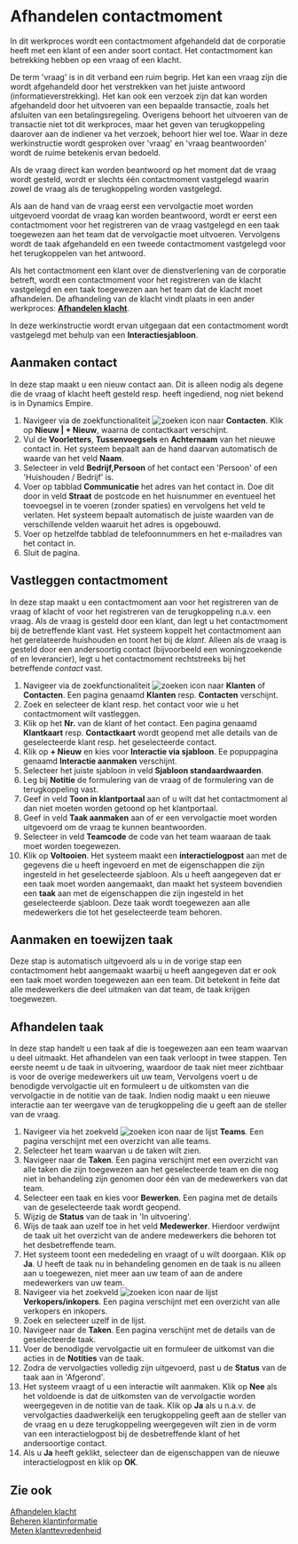 # Afhandelen contactmoment

In dit werkproces wordt een contactmoment afgehandeld dat de corporatie heeft met een klant of een ander soort contact. Het contactmoment kan betrekking hebben op een vraag of een klacht.

De term 'vraag' is in dit verband een ruim begrip. Het kan een vraag zijn die wordt afgehandeld door het verstrekken van het juiste antwoord (informatieverstrekking). Het kan ook een verzoek zijn dat kan worden afgehandeld door het uitvoeren van een bepaalde transactie, zoals het afsluiten van een betalingsregeling. Overigens behoort het uitvoeren van de transactie niet tot dit werkproces, maar het geven van terugkoppeling daarover aan de indiener va het verzoek, behoort hier wel toe. Waar in deze werkinstructie wordt gesproken over 'vraag' en 'vraag beantwoorden' wordt de ruime betekenis ervan bedoeld.

Als de vraag direct kan worden beantwoord op het moment dat de vraag wordt gesteld, wordt er slechts één contactmoment vastgelegd waarin zowel de vraag als de terugkoppeling worden vastgelegd.

Als aan de hand van de vraag eerst een vervolgactie moet worden uitgevoerd voordat de vraag kan worden beantwoord, wordt er eerst een contactmoment voor het registreren van de vraag vastgelegd en een taak toegewezen aan het team dat de vervolgactie moet uitvoeren. Vervolgens wordt de taak afgehandeld en een tweede contactmoment vastgelegd voor het terugkoppelen van het antwoord.

Als het contactmoment een klant over de dienstverlening van de corporatie betreft, wordt een contactmoment voor het registreren van de klacht vastgelegd en een taak toegewezen aan het team dat de klacht moet afhandelen. De afhandeling van de klacht vindt plaats in een ander werkproces: **[Afhandelen klacht](../afhandelen-klacht/)**.

In deze werkinstructie wordt ervan uitgegaan dat een contactmoment wordt vastgelegd met behulp van een **Interactiesjabloon**.

## Aanmaken contact

In deze stap maakt u een nieuw contact aan. Dit is alleen nodig als degene die de vraag of klacht heeft gesteld resp. heeft ingediend, nog niet bekend is in Dynamics Empire.

1. Navigeer via de zoekfunctionaliteit ![zoeken icon](/assets/images/zoeken.png "zoeken icon") naar **Contacten**. Klik op **Nieuw | + Nieuw**, waarna de contactkaart verschijnt.
2. Vul de **Voorletters**, **Tussenvoegsels** en **Achternaam** van het nieuwe contact in. Het systeem bepaalt aan de hand daarvan automatisch de waarde van het veld **Naam**.
3. Selecteer in veld **Bedrijf,Persoon** of het contact een 'Persoon' of een 'Huishouden / Bedrijf' is.
4. Voer op tabblad **Communicatie** het adres van het contact in. Doe dit door in veld **Straat** de postcode en het huisnummer en eventueel het toevoegsel in te voeren (zonder spaties) en vervolgens het veld te verlaten. Het systeem bepaalt automatisch de juiste waarden van de verschillende velden waaruit het adres is opgebouwd.
5. Voer op hetzelfde tabblad de telefoonnummers en het e-mailadres van het contact in.
6. Sluit de pagina.

## Vastleggen contactmoment

In deze stap maakt u een contactmoment aan voor het registreren van de vraag of klacht of voor het registreren van de terugkoppeling n.a.v. een vraag. Als de vraag is gesteld door een klant, dan legt u het contactmoment bij de betreffende klant vast. Het systeem koppelt het contactmoment aan het gerelateerde huishouden en toont het bij de *klant*. Alleen als de vraag is gesteld door een andersoortig contact (bijvoorbeeld een woningzoekende of en leverancier), legt u het contactmoment rechtstreeks bij het betreffende *contact* vast.

1. Navigeer via de zoekfunctionaliteit ![zoeken icon](/assets/images/zoeken.png "zoeken icon") naar **Klanten** of **Contacten**. Een pagina genaamd **Klanten** resp. **Contacten** verschijnt.
2. Zoek en selecteer de klant resp. het contact voor wie u het contactmoment wilt vastleggen.
3. Klik op het **Nr.** van de klant of het contact. Een pagina genaamd **Klantkaart** resp. **Contactkaart** wordt geopend met alle details van de geselecteerde klant resp. het geselecteerde contact.
4. Klik op **+ Nieuw** en kies voor **Interactie via sjabloon**. Ee popuppagina genaamd **Interactie aanmaken** verschijnt.
5. Selecteer het juiste sjabloon in veld **Sjabloon standaardwaarden**.
6. Leg bij **Notitie** de formulering van de vraag of de formulering van de terugkoppeling vast.
7. Geef in veld **Toon in klantportaal** aan of u wilt dat het contactmoment al dan niet moeten worden getoond op het klantportaal.
8. Geef in veld **Taak aanmaken** aan of er een vervolgactie moet worden uitgevoerd om de vraag te kunnen beantwoorden.
9. Selecteer in veld **Teamcode** de code van het team waaraan de taak moet worden toegewezen.
10. Klik op **Voltooien**. Het systeem maakt een **interactielogpost** aan met de gegevens die u heeft ingevoerd en met de eigenschappen die zijn ingesteld in het geselecteerde sjabloon. Als u heeft aangegeven dat er een taak moet worden aangemaakt, dan maakt het systeem bovendien een **taak** aan met de eigenschappen die zijn ingesteld in het geselecteerde sjabloon. Deze taak wordt toegewezen aan alle medewerkers die tot het geselecteerde team behoren.

## Aanmaken en toewijzen taak

Deze stap is automatisch uitgevoerd als u in de vorige stap een contactmoment hebt aangemaakt waarbij u heeft aangegeven dat er ook een taak moet worden toegewezen aan een team. Dit betekent in feite dat alle medewerkers die deel uitmaken van dat team, de taak krijgen toegewezen.

## Afhandelen taak

In deze stap handelt u een taak af die is toegewezen aan een team waarvan u deel uitmaakt. Het afhandelen van een taak verloopt in twee stappen. Ten eerste neemt u de taak in uitvoering, waardoor de taak niet meer zichtbaar is voor de overige medewerkers uit uw team, Vervolgens voert u de benodigde vervolgactie uit en formuleert u de uitkomsten van die vervolgactie in de notitie van de taak. Indien nodig maakt u een nieuwe interactie aan ter weergave van de terugkoppeling die u geeft aan de steller van de vraag.

1. Navigeer via het zoekveld ![zoeken icon](/assets/images/zoeken.png "zoeken icon") naar de lijst **Teams**. Een pagina verschijnt met een overzicht van alle teams.
2. Selecteer het team waarvan u de taken wilt zien.
3. Navigeer naar de **Taken**. Een pagina verschijnt met een overzicht van alle taken die zijn toegewezen aan het geselecteerde team en die nog niet in behandeling zijn genomen door één van de medewerkers van dat team.
4. Selecteer een taak en kies voor **Bewerken**. Een pagina met de details van de geselecteerde taak wordt geopend.
5. Wijzig de **Status** van de taak in 'In uitvoering'.
6. Wijs de taak aan uzelf toe in het veld **Medewerker**. Hierdoor verdwijnt de taak uit het overzicht van de andere medewerkers die behoren tot het desbetreffende team.
7. Het systeem toont een mededeling en vraagt of u wilt doorgaan. Klik op **Ja**. U heeft de taak nu in behandeling genomen en de taak is nu alleen aan u toegewezen, niet meer aan uw team of aan de andere medewerkers van uw team.
8. Navigeer via het zoekveld ![zoeken icon](/assets/images/zoeken.png "zoeken icon") naar de lijst **Verkopers/inkopers**. Een pagina verschijnt met een overzicht van alle verkopers en inkopers.
9. Zoek en selecteer uzelf in de lijst.
10. Navigeer naar de **Taken**. Een pagina verschijnt met de details van de geselecteerde taak.  
11. Voer de benodigde vervolgactie uit en formuleer de uitkomst van die acties in de **Notities** van de taak.
12. Zodra de vervolgacties volledig zijn uitgevoerd, past u de **Status** van de taak aan in 'Afgerond'.
13. Het systeem vraagt of u een interactie wilt aanmaken. Klik op **Nee** als het voldoende is dat de uitkomsten van de vervolgactie worden weergegeven in de notitie van de taak. Klik op **Ja** als u n.a.v. de vervolgacties daadwerkelijk een terugkoppeling geeft aan de steller van de vraag en u deze terugkoppeling weergegeven wilt zien in de vorm van een interactielogpost bij de desbetreffende klant of het andersoortige contact.
14. Als u **Ja** heeft geklikt, selecteer dan de eigenschappen van de nieuwe interactielogpost en klik op **OK**.

## Zie ook

[Afhandelen klacht](../afhandelen-klacht/)  
[Beheren klantinformatie](../beheren-klantinformatie/)  
[Meten klanttevredenheid](../meten-klanttevredenheid/)
